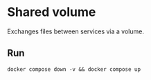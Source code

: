 # Shared volume
Exchanges files between services via a volume.

## Run
`docker compose down -v && docker compose up`
